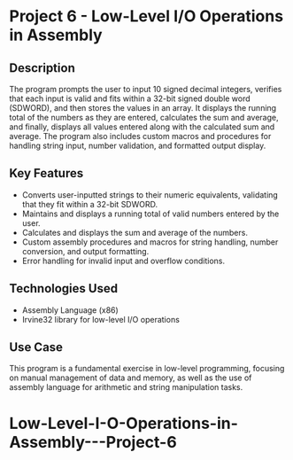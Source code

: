 # Project 6 - Low-Level I/O Operations in Assembly

## Description
The program prompts the user to input 10 signed decimal integers, verifies that each input is valid and fits within a 32-bit signed double word (SDWORD), and then stores the values in an array. It displays the running total of the numbers as they are entered, calculates the sum and average, and finally, displays all values entered along with the calculated sum and average. The program also includes custom macros and procedures for handling string input, number validation, and formatted output display.

## Key Features
- Converts user-inputted strings to their numeric equivalents, validating that they fit within a 32-bit SDWORD.
- Maintains and displays a running total of valid numbers entered by the user.
- Calculates and displays the sum and average of the numbers.
- Custom assembly procedures and macros for string handling, number conversion, and output formatting.
- Error handling for invalid input and overflow conditions.

## Technologies Used
- Assembly Language (x86)
- Irvine32 library for low-level I/O operations

## Use Case
This program is a fundamental exercise in low-level programming, focusing on manual management of data and memory, as well as the use of assembly language for arithmetic and string manipulation tasks.


# Low-Level-I-O-Operations-in-Assembly---Project-6
